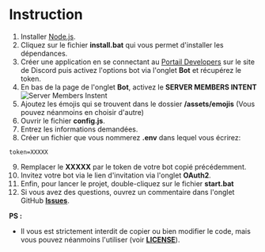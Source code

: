 # Instruction
1.  Installer [Node.js](https://nodejs.org/en/).
2.  Cliquez sur le fichier __**install.bat**__ qui vous permet d'installer les dépendances.
3.  Créer une application en se connectant au [Portail Developers](https://discordapp.com/developers/applications/) sur le site de Discord puis activez l'options bot via l'onglet **Bot** et récupérez le token.
4.  En bas de la page de l'onglet **Bot**, activez le __**SERVER MEMBERS INTENT**__
    ![Server Members Instent](https://i.imgur.com/ywbvEv0.png)
5. Ajoutez les émojis qui se trouvent dans le dossier __/assets/emojis__ (Vous pouvez néanmoins en choisir d'autre)
6.  Ouvrir le fichier __**config.js**__.
7.  Entrez les informations demandées.
8.  Créer un fichier que vous nommerez **.env** dans lequel vous écrirez:
```
token=XXXXX
```
9.  Remplacer le __XXXXX__ par le token de votre bot copié précédemment.
10.  Invitez votre bot via le lien d'invitation via l'onglet **OAuth2**.
11.  Enfin, pour lancer le projet, double-cliquez sur le fichier __**start.bat**__
12. Si vous avez des questions, ouvrez un commentaire dans l'onglet GitHub **[Issues](https://github.com/aeziotech/bunny-logger/issues)**.

__**PS :**__
* Il vous est strictement interdit de copier ou bien modifier le code, mais vous pouvez néanmoins l'utiliser (voir **[LICENSE](https://github.com/aeziotech/bunny-logger/blob/main/LICENSE)**).